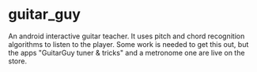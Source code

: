# guitar_guy
An android interactive guitar teacher. It uses pitch and chord recognition algorithms to listen to the player. 
 Some work is needed to get this out, but the apps "GuitarGuy tuner &amp; tricks" and a metronome one are live on the store.
